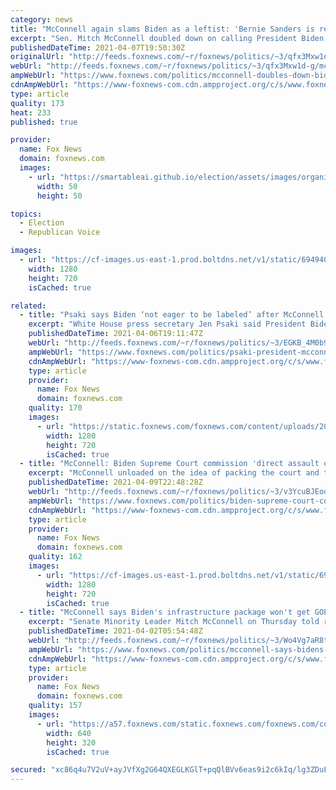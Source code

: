 ```yaml
---
category: news
title: "McConnell again slams Biden as a leftist: 'Bernie Sanders is really happy'"
excerpt: "Sen. Mitch McConnell doubled down on calling President Biden “far-left,” after the administration shot back, saying Wednesday there is “nothing at all moderate about the administration so far.” "
publishedDateTime: 2021-04-07T19:50:30Z
originalUrl: "http://feeds.foxnews.com/~r/foxnews/politics/~3/qfx3Mxw1d-g/mcconnell-doubles-down-biden-far-left-bernie-sanders"
webUrl: "http://feeds.foxnews.com/~r/foxnews/politics/~3/qfx3Mxw1d-g/mcconnell-doubles-down-biden-far-left-bernie-sanders"
ampWebUrl: "https://www.foxnews.com/politics/mcconnell-doubles-down-biden-far-left-bernie-sanders.amp"
cdnAmpWebUrl: "https://www-foxnews-com.cdn.ampproject.org/c/s/www.foxnews.com/politics/mcconnell-doubles-down-biden-far-left-bernie-sanders.amp"
type: article
quality: 173
heat: 233
published: true

provider:
  name: Fox News
  domain: foxnews.com
  images:
    - url: "https://smartableai.github.io/election/assets/images/organizations/foxnews.com-50x50.jpg"
      width: 50
      height: 50

topics:
  - Election
  - Republican Voice

images:
  - url: "https://cf-images.us-east-1.prod.boltdns.net/v1/static/694940094001/38a79d73-0f3e-4976-86c1-df8b65cc7425/1a5adb29-437a-423f-b1a7-862019efd686/1280x720/match/image.jpg"
    width: 1280
    height: 720
    isCached: true

related:
  - title: "Psaki says Biden ‘not eager to be labeled’ after McConnell calls him ‘left wing’"
    excerpt: "White House press secretary Jen Psaki said President Biden is “not eager” to be labeled by Sen. Majority Leader Mitch McConnell after the Kentucky Republican called the Biden administration “left-wing.” "
    publishedDateTime: 2021-04-06T19:11:47Z
    webUrl: "http://feeds.foxnews.com/~r/foxnews/politics/~3/EGKB_4M0b9Q/psaki-president-mcconnell-left-wing"
    ampWebUrl: "https://www.foxnews.com/politics/psaki-president-mcconnell-left-wing.amp"
    cdnAmpWebUrl: "https://www-foxnews-com.cdn.ampproject.org/c/s/www.foxnews.com/politics/psaki-president-mcconnell-left-wing.amp"
    type: article
    provider:
      name: Fox News
      domain: foxnews.com
    quality: 170
    images:
      - url: "https://static.foxnews.com/foxnews.com/content/uploads/2021/04/Biden2.jpg"
        width: 1280
        height: 720
        isCached: true
  - title: "McConnell: Biden Supreme Court commission 'direct assault on our nation's independent judiciary'"
    excerpt: "McConnell unloaded on the idea of packing the court and the White House’s plan to form a commission to study the idea of adding justices in a Friday press release, calling the idea a “direct assault on our nation’s independent judiciary.”"
    publishedDateTime: 2021-04-09T22:48:28Z
    webUrl: "http://feeds.foxnews.com/~r/foxnews/politics/~3/v3YcuBJEoqE/biden-supreme-court-commission-mcconnell-ginsburg-nine"
    ampWebUrl: "https://www.foxnews.com/politics/biden-supreme-court-commission-mcconnell-ginsburg-nine.amp"
    cdnAmpWebUrl: "https://www-foxnews-com.cdn.ampproject.org/c/s/www.foxnews.com/politics/biden-supreme-court-commission-mcconnell-ginsburg-nine.amp"
    type: article
    provider:
      name: Fox News
      domain: foxnews.com
    quality: 162
    images:
      - url: "https://cf-images.us-east-1.prod.boltdns.net/v1/static/694940094001/a7a0f7e6-faf1-4500-93c2-37eb42e606dc/b7ac2f32-0a4f-4190-9364-f3c0ebd79280/1280x720/match/image.jpg"
        width: 1280
        height: 720
        isCached: true
  - title: "McConnell says Biden's infrastructure package won't get GOP support, will oppose it 'every step of the way'"
    excerpt: "Senate Minority Leader Mitch McConnell on Thursday told reporters President Biden’s proposed $2.3 trillion infrastructure package \"is not going to get support\" from Republicans and said he plans to oppose it \"every step of the way.\""
    publishedDateTime: 2021-04-02T05:54:48Z
    webUrl: "http://feeds.foxnews.com/~r/foxnews/politics/~3/Wo4Vg7aR8tI/mcconnell-says-bidens-infrastructure-package-wont-get-gop-support-will-oppose-it-every-step-of-the-way"
    ampWebUrl: "https://www.foxnews.com/politics/mcconnell-says-bidens-infrastructure-package-wont-get-gop-support-will-oppose-it-every-step-of-the-way.amp"
    cdnAmpWebUrl: "https://www-foxnews-com.cdn.ampproject.org/c/s/www.foxnews.com/politics/mcconnell-says-bidens-infrastructure-package-wont-get-gop-support-will-oppose-it-every-step-of-the-way.amp"
    type: article
    provider:
      name: Fox News
      domain: foxnews.com
    quality: 157
    images:
      - url: "https://a57.foxnews.com/static.foxnews.com/foxnews.com/content/uploads/2020/11/640/320/Mcconnell-Biden-AP.jpg?ve=1&tl=1"
        width: 640
        height: 320
        isCached: true

secured: "xc86q4u7V2uV+ayJVfXg2G64QXEGLKGlT+pqQlBVv6eas9i2c6kIq/lg3ZDuFRytAeu28aQaSpdIQsnxgaj1ZvgkNhn+X+t9BocRIdqHElnWoaaNikJTBJ2y8R9ru2wWKFyvnxjNdcz5DkvFnnfPdeFJSILbwki8s2hbaKAqGLBHrhjo5xOO7lzrRc0ok+3o6WK0VsKx0SJcJ/+6F+LzSVYQj4eoIvsuYJOaz46THxieFLDz8c2GrnFGcqbRt35DeW50NuBbJ8DOc0bDod/Ez1KEQDs6KSb891xli7ayGPU/zXkQo8A6rpLYf8ZzdeIbzgt4P1YGOLxbmkGS2o7SqKXBoPXtL7q9f3Ad9NHbU/c=;mzUDkLKx3aZoEIr0kIY/gw=="
---
```


